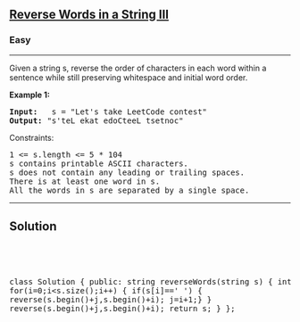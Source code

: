 
<h2><a href="https://leetcode.com/problems/reverse-words-in-a-string-iii/">Reverse Words in a String III</a></h2>
<h3>Easy</h3>
<hr>
<div><p>
  Given a string s, reverse the order of characters in each word within a sentence while still preserving whitespace and initial word order.

 
</p>


<p><strong>Example 1:</strong></p>
<pre><strong>Input:</strong>   s = "Let's take LeetCode contest"
<strong>Output:</strong> "s'teL ekat edoCteeL tsetnoc"
</pre>


Constraints:
<pre>
1 <= s.length <= 5 * 104
s contains printable ASCII characters.
s does not contain any leading or trailing spaces.
There is at least one word in s.
All the words in s are separated by a single space.
</pre>

  <hr>
 <h2><strong><b>Solution</b></strong></h2>
 <br>
 <pre>
 
class Solution {
 public:
    string reverseWords(string s) {
        int j=0,i=0;
       for(i=0;i<s.size();i++)
       {
           if(s[i]==' ') { reverse(s.begin()+j,s.begin()+i); j=i+1;}
       }
        reverse(s.begin()+j,s.begin()+i); 
        return s;
    }
};
 </pre>

